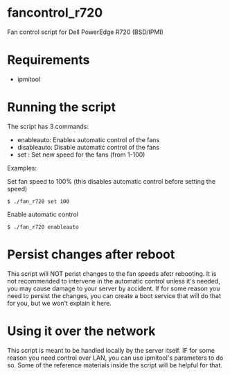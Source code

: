 # fancontrol_r720

Fan control script for Dell PowerEdge R720 (BSD/IPMI)

# Requirements
* ipmitool
# Running the script

The script has 3 commands:

 * enableauto: Enables automatic control of the fans
 * disableauto: Disable automatic control of the fans
 * set <n>: Set new speed for the fans (from 1-100)

Examples:

Set fan speed to 100% (this disables automatic control before setting the speed)

    $ ./fan_r720 set 100

Enable automatic control

    $ ./fan_r720 enableauto

# Persist changes after reboot

This script will NOT perist changes to the fan speeds afetr rebooting.
It is not recommended to intervene in the automatic control unless it's needed,
you may cause damage to your server by accident.
If for some reason you need to persist the changes, you can create a boot service
that will do that for you, but we won't explain it here.

# Using it over the network
This script is meant to be handled locally by the server itself. IF for some reason you need control over LAN, you can use ipmitool's parameters to do so. Some of the
reference materials inside the script will be helpful for that.